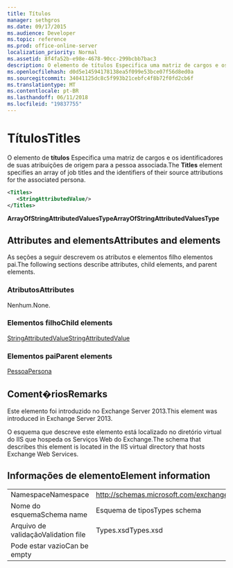 ```yaml
---
title: Títulos
manager: sethgros
ms.date: 09/17/2015
ms.audience: Developer
ms.topic: reference
ms.prod: office-online-server
localization_priority: Normal
ms.assetid: 8f4fa52b-e98e-4678-90cc-299bcbb7bac3
description: O elemento de títulos Especifica uma matriz de cargos e os identificadores de suas atribuições de origem para a pessoa associada.
ms.openlocfilehash: d0d5e14594178138ea5f099e53bce07f56d8ed0a
ms.sourcegitcommit: 34041125dc8c5f993b21cebfc4f8b72f0fd2cb6f
ms.translationtype: MT
ms.contentlocale: pt-BR
ms.lasthandoff: 06/11/2018
ms.locfileid: "19837755"
---
```

# <a name="titles"></a><span data-ttu-id="d0630-103">Títulos</span><span class="sxs-lookup"><span data-stu-id="d0630-103">Titles</span></span>

<span data-ttu-id="d0630-104">O elemento de **títulos** Especifica uma matriz de cargos e os identificadores de suas atribuições de origem para a pessoa associada.</span><span class="sxs-lookup"><span data-stu-id="d0630-104">The **Titles** element specifies an array of job titles and the identifiers of their source attributions for the associated persona.</span></span> 
  
```XML
<Titles>
   <StringAttributedValue/>
</Titles>
```

 <span data-ttu-id="d0630-105">**ArrayOfStringAttributedValuesType**</span><span class="sxs-lookup"><span data-stu-id="d0630-105">**ArrayOfStringAttributedValuesType**</span></span>
## <a name="attributes-and-elements"></a><span data-ttu-id="d0630-106">Attributes and elements</span><span class="sxs-lookup"><span data-stu-id="d0630-106">Attributes and elements</span></span>

<span data-ttu-id="d0630-107">As seções a seguir descrevem os atributos e elementos filho elementos pai.</span><span class="sxs-lookup"><span data-stu-id="d0630-107">The following sections describe attributes, child elements, and parent elements.</span></span>
  
### <a name="attributes"></a><span data-ttu-id="d0630-108">Atributos</span><span class="sxs-lookup"><span data-stu-id="d0630-108">Attributes</span></span>

<span data-ttu-id="d0630-109">Nenhum.</span><span class="sxs-lookup"><span data-stu-id="d0630-109">None.</span></span>
  
### <a name="child-elements"></a><span data-ttu-id="d0630-110">Elementos filho</span><span class="sxs-lookup"><span data-stu-id="d0630-110">Child elements</span></span>

[<span data-ttu-id="d0630-111">StringAttributedValue</span><span class="sxs-lookup"><span data-stu-id="d0630-111">StringAttributedValue</span></span>](stringattributedvalue.md)
  
### <a name="parent-elements"></a><span data-ttu-id="d0630-112">Elementos pai</span><span class="sxs-lookup"><span data-stu-id="d0630-112">Parent elements</span></span>

[<span data-ttu-id="d0630-113">Pessoa</span><span class="sxs-lookup"><span data-stu-id="d0630-113">Persona</span></span>](persona.md)
  
## <a name="remarks"></a><span data-ttu-id="d0630-114">Coment�rios</span><span class="sxs-lookup"><span data-stu-id="d0630-114">Remarks</span></span>

<span data-ttu-id="d0630-115">Este elemento foi introduzido no Exchange Server 2013.</span><span class="sxs-lookup"><span data-stu-id="d0630-115">This element was introduced in Exchange Server 2013.</span></span>
  
<span data-ttu-id="d0630-116">O esquema que descreve este elemento está localizado no diretório virtual do IIS que hospeda os Serviços Web do Exchange.</span><span class="sxs-lookup"><span data-stu-id="d0630-116">The schema that describes this element is located in the IIS virtual directory that hosts Exchange Web Services.</span></span>
  
## <a name="element-information"></a><span data-ttu-id="d0630-117">Informações de elemento</span><span class="sxs-lookup"><span data-stu-id="d0630-117">Element information</span></span>

|||
|:-----|:-----|
|<span data-ttu-id="d0630-118">Namespace</span><span class="sxs-lookup"><span data-stu-id="d0630-118">Namespace</span></span>  <br/> |http://schemas.microsoft.com/exchange/services/2006/types  <br/> |
|<span data-ttu-id="d0630-119">Nome do esquema</span><span class="sxs-lookup"><span data-stu-id="d0630-119">Schema name</span></span>  <br/> |<span data-ttu-id="d0630-120">Esquema de tipos</span><span class="sxs-lookup"><span data-stu-id="d0630-120">Types schema</span></span>  <br/> |
|<span data-ttu-id="d0630-121">Arquivo de validação</span><span class="sxs-lookup"><span data-stu-id="d0630-121">Validation file</span></span>  <br/> |<span data-ttu-id="d0630-122">Types.xsd</span><span class="sxs-lookup"><span data-stu-id="d0630-122">Types.xsd</span></span>  <br/> |
|<span data-ttu-id="d0630-123">Pode estar vazio</span><span class="sxs-lookup"><span data-stu-id="d0630-123">Can be empty</span></span>  <br/> ||
   

